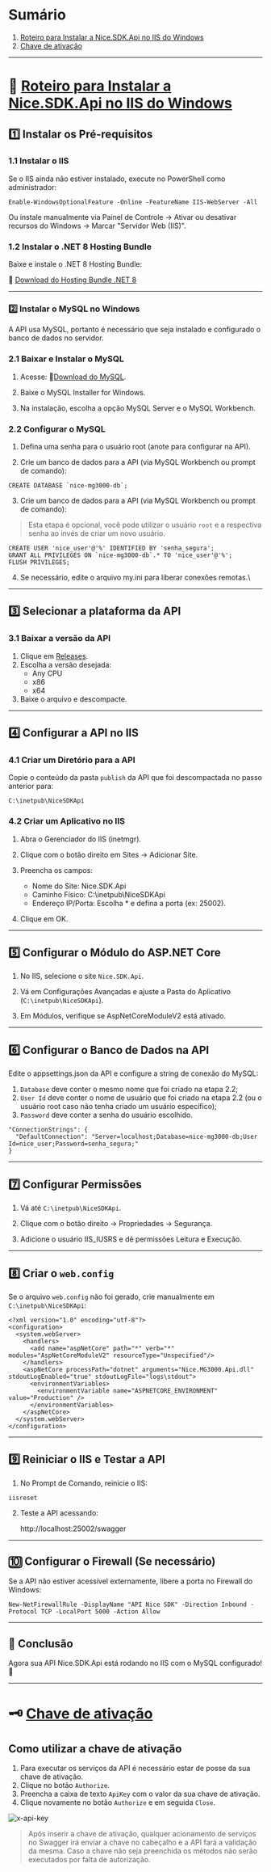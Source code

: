 # Sumário

1. [Roteiro para Instalar a Nice.SDK.Api no IIS do Windows](#roteiro)
2. [Chave de ativação](#chaveativacao)





---


# 📌 [Roteiro para Instalar a Nice.SDK.Api no IIS do Windows](#roteiro)

## 1️⃣ Instalar os Pré-requisitos

### 1.1 Instalar o IIS

Se o IIS ainda não estiver instalado, execute no PowerShell como administrador:

```
Enable-WindowsOptionalFeature -Online -FeatureName IIS-WebServer -All
```

Ou instale manualmente via Painel de Controle → Ativar ou desativar recursos do Windows → Marcar "Servidor Web (IIS)".

### 1.2 Instalar o .NET 8 Hosting Bundle
Baixe e instale o .NET 8 Hosting Bundle:

🔗 [Download do Hosting Bundle .NET 8](https://dotnet.microsoft.com/en-us/download/dotnet/8.0)

---

### 2️⃣ Instalar o MySQL no Windows
A API usa MySQL, portanto é necessário que seja instalado e configurado o banco de dados no servidor.

### 2.1 Baixar e Instalar o MySQL

1. Acesse: 🔗[Download do MySQL](https://dev.mysql.com/downloads/installer/).

2. Baixe o MySQL Installer for Windows.

3. Na instalação, escolha a opção MySQL Server e o MySQL Workbench.

### 2.2 Configurar o MySQL

1. Defina uma senha para o usuário root (anote para configurar na API).

2. Crie um banco de dados para a API (via MySQL Workbench ou prompt de comando):

```
CREATE DATABASE `nice-mg3000-db`;
```

3. Crie um banco de dados para a API (via MySQL Workbench ou prompt de comando):

> Esta etapa é opcional, você pode utilizar o usuário `root` e a respectiva senha ao invés de criar um novo usuário.

```
CREATE USER 'nice_user'@'%' IDENTIFIED BY 'senha_segura';
GRANT ALL PRIVILEGES ON `nice-mg3000-db`.* TO 'nice_user'@'%';
FLUSH PRIVILEGES;
```

4. Se necessário, edite o arquivo my.ini para liberar conexões remotas.\


---

## 3️⃣ Selecionar a plataforma da API

### 3.1 Baixar a versão da API

1. Clique em [Releases](https://github.com/nicebrasil/nice-sdk-delivery/releases).
2. Escolha a versão desejada:
   - Any CPU
   - x86
   - x64
3. Baixe o arquivo e descompacte.


---

## 4️⃣ Configurar a API no IIS

### 4.1 Criar um Diretório para a API

Copie o conteúdo da pasta `publish` da API que foi descompactada no passo anterior para:

```
C:\inetpub\NiceSDKApi
```

### 4.2 Criar um Aplicativo no IIS

1. Abra o Gerenciador do IIS (inetmgr).

2. Clique com o botão direito em Sites → Adicionar Site.

3. Preencha os campos:
   - Nome do Site: Nice.SDK.Api
   - Caminho Físico: C:\inetpub\NiceSDKApi
   - Endereço IP/Porta: Escolha * e defina a porta (ex: 25002).

4. Clique em OK.

---

## 5️⃣ Configurar o Módulo do ASP.NET Core

1. No IIS, selecione o site `Nice.SDK.Api`.

2. Vá em Configurações Avançadas e ajuste a Pasta do Aplicativo (`C:\inetpub\NiceSDKApi`).

3. Em Módulos, verifique se AspNetCoreModuleV2 está ativado.

---

## 6️⃣ Configurar o Banco de Dados na API

Edite o appsettings.json da API e configure a string de conexão do MySQL:

1. `Database` deve conter o mesmo nome que foi criado na etapa 2.2;
2. `User Id` deve conter o nome de usuário que foi criado na etapa 2.2 (ou o usuário root caso não tenha criado um usuário específico);
3. `Password` deve conter a senha do usuário escolhido.

```
"ConnectionStrings": {
  "DefaultConnection": "Server=localhost;Database=nice-mg3000-db;User Id=nice_user;Password=senha_segura;"
}
```

---

## 7️⃣ Configurar Permissões

1. Vá até `C:\inetpub\NiceSDKApi`.

2. Clique com o botão direito → Propriedades → Segurança.

3. Adicione o usuário IIS_IUSRS e dê permissões Leitura e Execução.

---

## 8️⃣ Criar o `web.config`
Se o arquivo `web.config` não foi gerado, crie manualmente em `C:\inetpub\NiceSDKApi`:

```
<?xml version="1.0" encoding="utf-8"?>
<configuration>
  <system.webServer>
    <handlers>
      <add name="aspNetCore" path="*" verb="*" modules="AspNetCoreModuleV2" resourceType="Unspecified"/>
    </handlers>
    <aspNetCore processPath="dotnet" arguments="Nice.MG3000.Api.dll" stdoutLogEnabled="true" stdoutLogFile="logs\stdout">
      <environmentVariables>
        <environmentVariable name="ASPNETCORE_ENVIRONMENT" value="Production" />
      </environmentVariables>
    </aspNetCore>
  </system.webServer>
</configuration>
```

---

## 9️⃣ Reiniciar o IIS e Testar a API

1. No Prompt de Comando, reinicie o IIS:

```
iisreset
```

2. Teste a API acessando:

    http://localhost:25002/swagger


---

## 🔟 Configurar o Firewall (Se necessário)
Se a API não estiver acessível externamente, libere a porta no Firewall do Windows:

```
New-NetFirewallRule -DisplayName "API Nice SDK" -Direction Inbound -Protocol TCP -LocalPort 5000 -Action Allow
```

---


## 🔹 Conclusão
Agora sua API Nice.SDK.Api está rodando no IIS com o MySQL configurado! 🚀


---

# 🗝️ [Chave de ativação](#chaveativacao)

## Como utilizar a chave de ativação

1. Para executar os serviços da API é necessário estar de posse da sua chave de ativação.
2. Clique no botão `Authorize`.
3. Preencha a caixa de texto `ApiKey` com o valor da sua chave de ativação.
4. Clique novamente no botão `Authorize` e em seguida `Close`.

![x-api-key](images/x-api-key.png "x-api-key")

> Após inserir a chave de ativação, qualquer acionamento de serviços no Swagger irá enviar a chave no cabeçalho e a API fará a validação da mesma.
> Caso a chave não seja preenchida os métodos não serão executados por falta de autorização.
